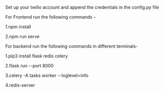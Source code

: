 Set up your twilio account and append the credentials in the config.py file 

For Frontend run the following commands - 

1.npm install

2.npm run serve

For backend run the following commands in different terminals-

1.pip3 install flask redis celery

2.flask run --port 8000

3.celery -A tasks worker --loglevel=info

4.redis-server




